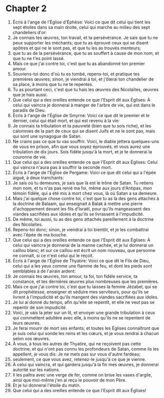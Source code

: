 # Chapter 2

1. Écris à l'ange de l'Église d'Éphèse: Voici ce que dit celui qui tient les sept étoiles dans sa main droite, celui qui marche au milieu des sept chandeliers d'or:
2. Je connais tes œuvres, ton travail, et ta persévérance. Je sais que tu ne peux supporter les méchants; que tu as éprouvé ceux qui se disent apôtres et qui ne le sont pas, et que tu les as trouvés menteurs;
3. que tu as de la persévérance, que tu as souffert à cause de mon nom, et que tu ne t'es point lassé.
4. Mais ce que j'ai contre toi, c'est que tu as abandonné ton premier amour.
5. Souviens-toi donc d'où tu es tombé, repens-toi, et pratique tes premières œuvres; sinon, je viendrai à toi, et j'ôterai ton chandelier de sa place, à moins que tu ne te repentes.
6. Tu as pourtant ceci, c'est que tu hais les œuvres des Nicolaïtes, œuvres que je hais aussi.
7. Que celui qui a des oreilles entende ce que l'Esprit dit aux Églises: À celui qui vaincra je donnerai à manger de l'arbre de vie, qui est dans le paradis de Dieu.
8. Écris à l'ange de l'Église de Smyrne: Voici ce que dit le premier et le dernier, celui qui était mort, et qui est revenu à la vie:
9. Je connais ta tribulation et ta pauvreté (bien que tu sois riche), et les calomnies de la part de ceux qui se disent Juifs et ne le sont pas, mais qui sont une synagogue de Satan.
10. Ne crains pas ce que tu vas souffrir. Voici, le diable jettera quelques-uns de vous en prison, afin que vous soyez éprouvés, et vous aurez une tribulation de dix jours. Sois fidèle jusqu'à la mort, et je te donnerai la couronne de vie.
11. Que celui qui a des oreilles entende ce que l'Esprit dit aux Églises: Celui qui vaincra n'aura pas à souffrir la seconde mort.
12. Écris à l'ange de l'Église de Pergame: Voici ce que dit celui qui a l'épée aiguë, à deux tranchants:
13. Je sais où tu demeures, je sais que là est le trône de Satan. Tu retiens mon nom, et tu n'as pas renié ma foi, même aux jours d'Antipas, mon témoin fidèle, qui a été mis à mort chez vous, là où Satan a sa demeure.
14. Mais j'ai quelque chose contre toi, c'est que tu as là des gens attachés à la doctrine de Balaam, qui enseignait à Balak à mettre une pierre d'achoppement devant les fils d'Israël, pour qu'ils mangeassent des viandes sacrifiées aux idoles et qu'ils se livrassent à l'impudicité.
15. De même, toi aussi, tu as des gens attachés pareillement à la doctrine des Nicolaïtes.
16. Repens-toi donc; sinon, je viendrai à toi bientôt, et je les combattrai avec l'épée de ma bouche.
17. Que celui qui a des oreilles entende ce que l'Esprit dit aux Églises: À celui qui vaincra je donnerai de la manne cachée, et je lui donnerai un caillou blanc; et sur ce caillou est écrit un nom nouveau, que personne ne connaît, si ce n'est celui qui le reçoit.
18. Écris à l'ange de l'Église de Thyatire: Voici ce que dit le Fils de Dieu, celui qui a les yeux comme une flamme de feu, et dont les pieds sont semblables à de l'airain ardent:
19. Je connais tes œuvres, ton amour, ta foi, ton fidèle service, ta constance, et tes dernières œuvres plus nombreuses que les premières.
20. Mais ce que j'ai contre toi, c'est que tu laisses la femme Jézabel, qui se dit prophétesse, enseigner et séduire mes serviteurs, pour qu'ils se livrent à l'impudicité et qu'ils mangent des viandes sacrifiées aux idoles.
21. Je lui ai donné du temps, afin qu'elle se repentît, et elle ne veut pas se repentir de son impudicité.
22. Voici, je vais la jeter sur un lit, et envoyer une grande tribulation à ceux qui commettent adultère avec elle, à moins qu'ils ne se repentent de leurs œuvres.
23. Je ferai mourir de mort ses enfants; et toutes les Églises connaîtront que je suis celui qui sonde les reins et les cœurs, et je vous rendrai à chacun selon vos œuvres.
24. À vous, à tous les autres de Thyatire, qui ne reçoivent pas cette doctrine, et qui n'ont pas connu les profondeurs de Satan, comme ils les appellent, je vous dis: Je ne mets pas sur vous d'autre fardeau;
25. seulement, ce que vous avez, retenez-le jusqu'à ce que je vienne.
26. À celui qui vaincra, et qui gardera jusqu'à la fin mes œuvres, je donnerai autorité sur les nations.
27. Il les paîtra avec une verge de fer, comme on brise les vases d'argile, ainsi que moi-même j'en ai reçu le pouvoir de mon Père.
28. Et je lui donnerai l'étoile du matin.
29. Que celui qui a des oreilles entende ce que l'Esprit dit aux Églises!

